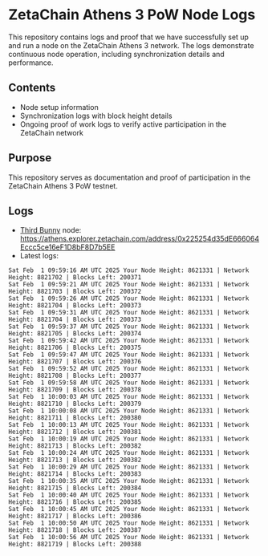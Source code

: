 # ZetaChain Athens 3 PoW Node Logs
This repository contains logs and proof that we have successfully set up and run a node on the ZetaChain Athens 3 network. The logs demonstrate continuous node operation, including synchronization details and performance.

## Contents
- Node setup information
- Synchronization logs with block height details
- Ongoing proof of work logs to verify active participation in the ZetaChain network

## Purpose
This repository serves as documentation and proof of participation in the ZetaChain Athens 3 PoW testnet.

## Logs

- [Third Bunny](https://thirdbunny.xyz/) node: https://athens.explorer.zetachain.com/address/0x225254d35dE666064Eccc5ce16eF1D8bF8D7b5EE
- Latest logs:
```
Sat Feb  1 09:59:16 AM UTC 2025 Your Node Height: 8621331 | Network Height: 8821702 | Blocks Left: 200371
Sat Feb  1 09:59:21 AM UTC 2025 Your Node Height: 8621331 | Network Height: 8821703 | Blocks Left: 200372
Sat Feb  1 09:59:26 AM UTC 2025 Your Node Height: 8621331 | Network Height: 8821704 | Blocks Left: 200373
Sat Feb  1 09:59:31 AM UTC 2025 Your Node Height: 8621331 | Network Height: 8821704 | Blocks Left: 200373
Sat Feb  1 09:59:37 AM UTC 2025 Your Node Height: 8621331 | Network Height: 8821705 | Blocks Left: 200374
Sat Feb  1 09:59:42 AM UTC 2025 Your Node Height: 8621331 | Network Height: 8821706 | Blocks Left: 200375
Sat Feb  1 09:59:47 AM UTC 2025 Your Node Height: 8621331 | Network Height: 8821707 | Blocks Left: 200376
Sat Feb  1 09:59:52 AM UTC 2025 Your Node Height: 8621331 | Network Height: 8821708 | Blocks Left: 200377
Sat Feb  1 09:59:58 AM UTC 2025 Your Node Height: 8621331 | Network Height: 8821709 | Blocks Left: 200378
Sat Feb  1 10:00:03 AM UTC 2025 Your Node Height: 8621331 | Network Height: 8821710 | Blocks Left: 200379
Sat Feb  1 10:00:08 AM UTC 2025 Your Node Height: 8621331 | Network Height: 8821711 | Blocks Left: 200380
Sat Feb  1 10:00:13 AM UTC 2025 Your Node Height: 8621331 | Network Height: 8821712 | Blocks Left: 200381
Sat Feb  1 10:00:19 AM UTC 2025 Your Node Height: 8621331 | Network Height: 8821713 | Blocks Left: 200382
Sat Feb  1 10:00:24 AM UTC 2025 Your Node Height: 8621331 | Network Height: 8821713 | Blocks Left: 200382
Sat Feb  1 10:00:29 AM UTC 2025 Your Node Height: 8621331 | Network Height: 8821714 | Blocks Left: 200383
Sat Feb  1 10:00:35 AM UTC 2025 Your Node Height: 8621331 | Network Height: 8821715 | Blocks Left: 200384
Sat Feb  1 10:00:40 AM UTC 2025 Your Node Height: 8621331 | Network Height: 8821716 | Blocks Left: 200385
Sat Feb  1 10:00:45 AM UTC 2025 Your Node Height: 8621331 | Network Height: 8821717 | Blocks Left: 200386
Sat Feb  1 10:00:50 AM UTC 2025 Your Node Height: 8621331 | Network Height: 8821718 | Blocks Left: 200387
Sat Feb  1 10:00:56 AM UTC 2025 Your Node Height: 8621331 | Network Height: 8821719 | Blocks Left: 200388
```

